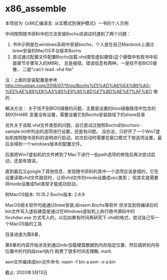 # x86_assemble

本项目为《x86汇编语言: 从实模式到保护模式》一书的个人示例


中间按照随书资料中的方法安装Bochs进调试时遇到了两个问题：
1. 书中示例是在windows系统中安装bochs，个人是在自己Macbook上通过brew安装的MacOS平台版本Bochs
2. 尝试通过配置文件配置Bochs加载.vhd类型虚拟硬盘(这个硬盘中有按书中前面章节步骤写入的MBR)，
   总是报错，错误信息有两种，一是找不到BIOS镜像， 二是"can't read .vhd file"

注：上面的安装配置是参考 http://imushan.com/2018/07/11/os/Bochs%E5%AD%A6%E4%B9%A0-%E5%AE%89%E8%A3%85%E9%85%8D%E7%BD%AE%E7%AF%87/ 做的


解决方法：
关于找不到BIOS镜像的问题，主要是设置的bios镜像路径中包含的 $BXSHARE 变量没有设置，需要设置它到Bochs安装路径下的share目录

另外关于读取.vhd文件类型的问题，自已尝试过按照Bochs的bochsrc-sample.txt中列出的选项进行设置，还是有问题。
没办法，只好开了一个Win7虚拟机按照随书资料的说明进行启动，初次启动时需要在窗口模式下按选项设置，最后会得到一个windows版本的配置文件。

后面把Win7虚拟机的文件拷到了Mac下进行一些path选项的修改后再次尝试启动，还是有错误。

直到最后又google了其他信息，发现随书资料的其中一个选项应该是错的，它在设置读取vhd文件路径时，让将vhd文件的mode设置成vpc类型；
但其实是需要将mode设置成flat类型才能成功启动。

附MacOS版本: 10.15.2
Bochs版本: 2.6.9

MacOS相关软件均是通过brew安装,如nasm Bochs等软件
但涉及到将编译后的bin文件写入虚拟硬盘是通过在Windows虚拟机上执行随书源码中的 fixvhdwr.exe 方式写入的，以后如果有时间再研究下.vhd的格式，尝试自己写一个MacOS版的工具

目录进度为第8章，

第8章的内容开始涉及到通过mbr加载硬盘数据到内存指定位置，然后跳转到内存位置中的代码段start执行.耗费了很多时间去理解, mark.

asm文件编译成bin文件命令: nasm -f bin a.asm -o a.bin


截止: 2020年3月13日
